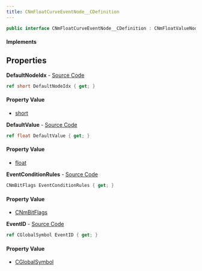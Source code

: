 ```yaml
---
title: CNmFloatCurveEventNode__CDefinition
---
```


```csharp
public interface CNmFloatCurveEventNode__CDefinition : CNmFloatValueNode__CDefinition, CNmValueNode__CDefinition, CNmGraphNode__CDefinition, ISchemaClass<CNmGraphNode__CDefinition>, ISchemaClass<CNmValueNode__CDefinition>, ISchemaClass<CNmFloatValueNode__CDefinition>, ISchemaClass<CNmFloatCurveEventNode__CDefinition>, ISchemaField, ISchemaClass, INativeHandle
```

#### Implements

## Properties

**DefaultNodeIdx** - [Source Code](https://github.com/swiftly-solution/swiftlys2/blob/master/managed/src/SwiftlyS2.Generated/Schemas/Interfaces/CNmFloatCurveEventNode__CDefinition.cs#L18)

```csharp
ref short DefaultNodeIdx { get; }
```

#### Property Value

- [short](https://learn.microsoft.com/dotnet/api/system.int16)

**DefaultValue** - [Source Code](https://github.com/swiftly-solution/swiftlys2/blob/master/managed/src/SwiftlyS2.Generated/Schemas/Interfaces/CNmFloatCurveEventNode__CDefinition.cs#L20)

```csharp
ref float DefaultValue { get; }
```

#### Property Value

- [float](https://learn.microsoft.com/dotnet/api/system.single)

**EventConditionRules** - [Source Code](https://github.com/swiftly-solution/swiftlys2/blob/master/managed/src/SwiftlyS2.Generated/Schemas/Interfaces/CNmFloatCurveEventNode__CDefinition.cs#L22)

```csharp
CNmBitFlags EventConditionRules { get; }
```

#### Property Value

- [CNmBitFlags](/docs/api/shared/schemadefinitions/cnmbitflags)

**EventID** - [Source Code](https://github.com/swiftly-solution/swiftlys2/blob/master/managed/src/SwiftlyS2.Generated/Schemas/Interfaces/CNmFloatCurveEventNode__CDefinition.cs#L16)

```csharp
ref CGlobalSymbol EventID { get; }
```

#### Property Value

- [CGlobalSymbol](/docs/api/shared/natives/cglobalsymbol)


